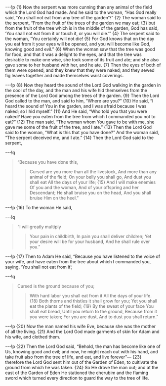 ---!p
{1} Now the serpent was more cunning than any animal of the field which the Lord God had made. And he said to the woman, “Has God really said, ‘You shall not eat from any tree of the garden’?” {2} The woman said to the serpent, “From the fruit of the trees of the garden we may eat; {3} but from the fruit of the tree which is in the middle of the garden, God has said, ‘You shall not eat from it or touch it, or you will die.’” {4} The serpent said to the woman, “You certainly will not die! {5} For God knows that on the day you eat from it your eyes will be opened, and you will become like God, knowing good and evil.” {6} When the woman saw that the tree was good for food, and that it was a delight to the eyes, and that the tree was desirable to make one wise, she took some of its fruit and ate; and she also gave some to her husband with her, and he ate. {7} Then the eyes of both of them were opened, and they knew that they were naked; and they sewed fig leaves together and made themselves waist coverings.

---!p
{8} Now they heard the sound of the Lord God walking in the garden in the cool of the day, and the man and his wife hid themselves from the presence of the Lord God among the trees of the garden. {9} Then the Lord God called to the man, and said to him, “Where are you?” {10} He said, “I heard the sound of You in the garden, and I was afraid because I was naked; so I hid myself.” {11} And He said, “Who told you that you were naked? Have you eaten from the tree from which I commanded you not to eat?” {12} The man said, “The woman whom You gave to be with me, she gave me some of the fruit of the tree, and I ate.” {13} Then the Lord God said to the woman, “What is this that you have done?” And the woman said, “The serpent deceived me, and I ate.” {14} Then the Lord God said to the serpent,

---!q
> “Because you have done this,
>> Cursed are you more than all the livestock,
>> And more than any animal of the field;
> On your belly you shall go,
>> And dust you shall eat
>> All the days of your life;
> {15} And I will make enemies
>> Of you and the woman,
>> And of your offspring and her Descendant;
> He shall bruise you on the head,
>> And you shall bruise Him on the heel.”

---!p
{16} To the woman He said,

---!q
> “I will greatly multiply
>> Your pain in childbirth,
> In pain you shall deliver children;
>> Yet your desire will be for your husband,
>> And he shall rule over you.”

---!p
{17} Then to Adam He said, “Because you have listened to the voice of your wife, and have eaten from the tree about which I commanded you, saying, ‘You shall not eat from it’;

---!q
> Cursed is the ground because of you;
>> With hard labor you shall eat from it
>> All the days of your life.
> {18} Both thorns and thistles it shall grow for you;
>> Yet you shall eat the plants of the field;
> {19} By the sweat of your face
>> You shall eat bread,
> Until you return to the ground,
>> Because from it you were taken;
> For you are dust,
>> And to dust you shall return.”

---!p
{20} Now the man named his wife Eve, because she was the mother of all the living. {21} And the Lord God made garments of skin for Adam and his wife, and clothed them.

---!p
{22} Then the Lord God said, “Behold, the man has become like one of Us, knowing good and evil; and now, he might reach out with his hand, and take fruit also from the tree of life, and eat, and live forever”— {23} therefore the Lord God sent him out of the Garden of Eden, to cultivate the ground from which he was taken. {24} So He drove the man out; and at the east of the Garden of Eden He stationed the cherubim and the flaming sword which turned every direction to guard the way to the tree of life.
